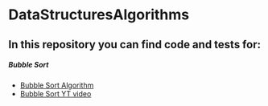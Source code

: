 # DataStructuresAlgorithms
## In this repository you can find code and tests for:

##### Bubble Sort


* [Bubble Sort Algorithm](https://github.com/codewithanna/DataStructuresAlgorithms/tree/main/BubbleSort)
* [Bubble Sort YT video](https://www.youtube.com/watch?v=xzM7mzZ4j2k)
